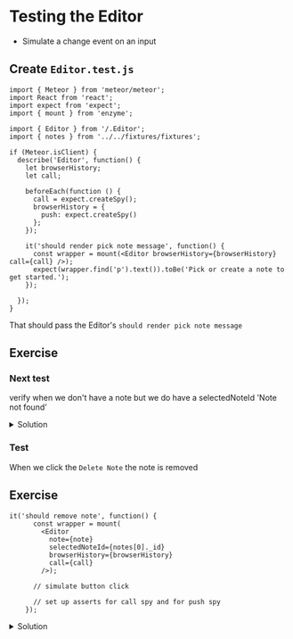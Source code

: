 # Testing the Editor
* Simulate a change event on an input

## Create `Editor.test.js`

```
import { Meteor } from 'meteor/meteor';
import React from 'react';
import expect from 'expect';
import { mount } from 'enzyme';

import { Editor } from '/.Editor';
import { notes } from '../../fixtures/fixtures';

if (Meteor.isClient) {
  describe('Editor', function() {
    let browserHistory;
    let call;

    beforeEach(function () {
      call = expect.createSpy();
      browserHistory = {
        push: expect.createSpy()
      };
    });

    it('should render pick note message', function() {
      const wrapper = mount(<Editor browserHistory={browserHistory} call={call} />);
      expect(wrapper.find('p').text()).toBe('Pick or create a note to get started.');  
    });

  });
}
```

That should pass the Editor's `should render pick note message`

## Exercise
### Next test
verify when we don't have a note but we do have a selectedNoteId 'Note not found'

<details>
  <summary>Solution</summary>
`Editor.test.js`

```
// more code
  it('should render note note found message', function() {
      const wrapper = mount(<Editor selectedNoteId={notes[0]._id} browserHistory={browserHistory} call={call} />);
      expect(wrapper.find('p').text()).toBe('Note not found.');
    });
// more code
```
</details>

### Test
When we click the `Delete Note` the note is removed

## Exercise
```
it('should remove note', function() {
      const wrapper = mount(
        <Editor
          note={note}
          selectedNoteId={notes[0]._id}
          browserHistory={browserHistory}
          call={call}
        />);

      // simulate button click

      // set up asserts for call spy and for push spy
    });
```

<details>
  <summary>Solution</summary>
```
it('should remove note', function() {
      const wrapper = mount(
        <Editor
          note={notes[0]}
          selectedNoteId={notes[0]._id}
          browserHistory={browserHistory}
          call={call}
        />);

      // simulate button click
      wrapper.find('button').simulate('click');
      // set up asserts for call spy and for push spy
      expect(browserHistory.push).toHaveBeenCalledWith('/dashboard');
      expect(call).toHaveBeenCalledWith('notes.remove', notes[0]._id);
    });
```
</details>
